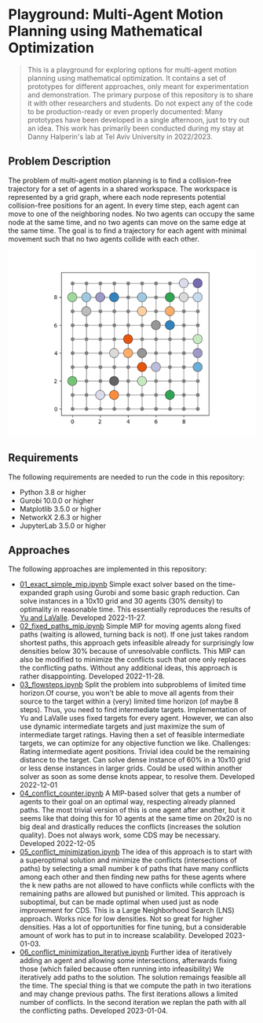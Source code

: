 # Playground: Multi-Agent Motion Planning using Mathematical Optimization

> This is a playground for exploring options for multi-agent motion planning using mathematical optimization.
> It contains a set of prototypes for different approaches, only meant for experimentation and demonstration.
> The primary purpose of this repository is to share it with other researchers and students.
> Do not expect any of the code to be production-ready or even properly documented: 
> Many prototypes have been developed in a single afternoon, just to try out an idea.
> This work has primarily been conducted during my stay at Danny Halperin's lab at Tel Aviv University in 2022/2023.

## Problem Description

The problem of multi-agent motion planning is to find a collision-free trajectory for a set of agents in a shared workspace.
The workspace is represented by a grid graph, where each node represents potential collision-free positions for an agent.
In every time step, each agent can move to one of the neighboring nodes.
No two agents can occupy the same node at the same time, and no two agents can move on the same edge at the same time.
The goal is to find a trajectory for each agent with minimal movement such that no two agents collide with each other.

![Animation](./animation.gif)

## Requirements

The following requirements are needed to run the code in this repository:

- Python 3.8 or higher
- Gurobi 10.0.0 or higher
- Matplotlib 3.5.0 or higher
- NetworkX 2.6.3 or higher
- JupyterLab 3.5.0 or higher

## Approaches

The following approaches are implemented in this repository:

* [01_exact_simple_mip.ipynb](./01_exact_simple_mip.ipynb) Simple exact solver based on the time-expanded graph using Gurobi and some basic graph reduction. Can solve instances in a 10x10 grid and 30 agents (30% density) to optimality in reasonable time. This essentially reproduces the results of [Yu and LaValle](https://ieeexplore.ieee.org/document/7539623). Developed 2022-11-27.
* [02_fixed_paths_mip.ipynb](./02_fixed_paths_mip.ipynb) Simple MIP for moving agents along fixed paths (waiting is allowed, turning back is not). If one just takes random shortest paths, this approach gets infeasible already for surprisingly low densities below 30% because of unresolvable conflicts. This MIP can also be modified to minimize the conflicts such that one only replaces the conflicting paths. Without any additional ideas, this approach is rather disappointing. Developed 2022-11-28.
* [03_flowsteps.ipynb](./03_flowsteps.ipynb) Split the problem into subproblems of limited time horizon.Of course, you won't be able to move all agents from their source to the target within a (very) limited time horizon (of maybe 8 steps). Thus, you need to find intermediate targets. Implementation of Yu and LaValle uses fixed targets for every agent. However, we can also use dynamic intermediate targets and just maximize the sum of intermediate target ratings. Having then a set of feasible intermediate targets, we can optimize for any objective function we like.
    Challenges: Rating intermediate agent positions. Trivial idea could be the remaining distance to the target.
    Can solve dense instance of 60% in a 10x10 grid or less dense instances in larger grids. Could be used within another solver as soon as some dense knots appear, to resolve them. Developed 2022-12-01
* [04_conflict_counter.ipynb](./04_conflict_counter.ipynb) A MIP-based solver that gets a number of agents to their goal on an optimal way,  respecting already planned paths. The most trivial version of this is one agent after another, but it seems like that doing this for 10 agents at the same time on 20x20 is no big deal and drastically reduces the conflicts (increases the solution quality). Does not always work, some CDS may be necessary. Developed 2022-12-05
* [05_conflict_minimization.ipynb](./05_conflict_minimization.ipynb) The idea of this approach is to start with a superoptimal solution and minimize the conflicts (intersections of paths) by selecting a small number k of paths that have many conflicts among each other and then finding new paths for these agents where the k new paths are not allowed to have conflicts while conflicts with the remaining paths are allowed but punished or limited.
This approach is suboptimal, but can be made optimal when used just as node improvement for CDS. This is a Large Neighborhood Search (LNS) approach.
Works nice for low densities. Not so great for higher densities. Has a lot of opportunities for fine tuning, but a considerable amount of work has to put in to increase  scalability.
Developed 2023-01-03.
* [06_conflict_minimization_iterative.ipynb](./06_conflict_minimization_iterative.ipynb) Further idea of iteratively adding an agent and allowing some intersections,  afterwards fixing those (which failed because often running into infeasibility) We iteratively add paths to the solution. The solution remaings feasible all the time. The special thing is that we compute the path in two iterations and may change previous paths. The first iterations  allows a limited number of conflicts. In  the second iteration we replan the path with all the conflicting paths. Developed 2023-01-04.

